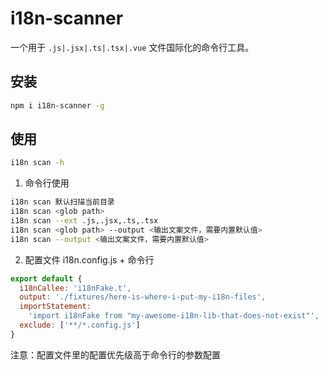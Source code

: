 # i18n-scanner

一个用于 `.js|.jsx|.ts|.tsx|.vue` 文件国际化的命令行工具。

[](./showcase/01.mp4)

## 安装

```bash
npm i i18n-scanner -g
```

## 使用

```bash
i18n scan -h
```

1. 命令行使用

```bash
i18n scan 默认扫描当前目录
i18n scan <glob path>
i18n scan --ext .js,.jsx,.ts,.tsx
i18n scan <glob path> --output <输出文案文件，需要内置默认值>
i18n scan --output <输出文案文件，需要内置默认值>
```

2. 配置文件 i18n.config.js + 命令行

```js
export default {
  i18nCallee: 'i18nFake.t',
  output: './fixtures/here-is-where-i-put-my-i18n-files',
  importStatement:
    'import i18nFake from "my-awesome-i18n-lib-that-does-not-exist"',
  exclude: ['**/*.config.js']
}
```

注意：配置文件里的配置优先级高于命令行的参数配置
